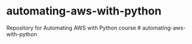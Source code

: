 # automating-aws-with-python

Repository for Automating AWS with Python course # automating-aws-with-python

